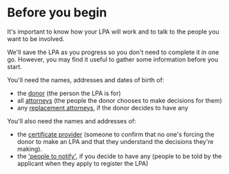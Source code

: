 # Before you begin

It's important to know how your LPA will work and to talk to the people you want to be involved.

We'll save the LPA as you progress so you don't need to complete it in one go. However, you may find it useful to gather some information before you start.

You'll need the names, addresses and dates of birth of:

* the [donor](/help/#topic-donor) (the person the LPA is for)
* all [attorneys](/help/#topic-attorneys) (the people the donor chooses to make decisions for them)
* any [replacement attorneys](/help/#topic-replacement-attorneys), if the donor decides to have any

You'll also need the names and addresses of:

* the [certificate provider](/help/#topic-certificate-providers) (someone to confirm that no one's forcing the donor to make an LPA and that they understand the decisions they're making).
* the ['people to notify'](/help/#topic-people-to-notify), if you decide to have any (people to be told by the applicant when they apply to register the LPA)
